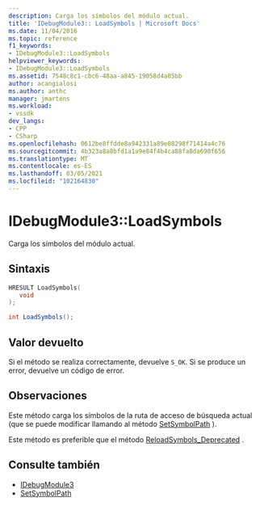 ```yaml
---
description: Carga los símbolos del módulo actual.
title: 'IDebugModule3:: LoadSymbols | Microsoft Docs'
ms.date: 11/04/2016
ms.topic: reference
f1_keywords:
- IDebugModule3::LoadSymbols
helpviewer_keywords:
- IDebugModule3::LoadSymbols
ms.assetid: 7548c8c1-cbc6-48aa-a845-19058d4a85bb
author: acangialosi
ms.author: anthc
manager: jmartens
ms.workload:
- vssdk
dev_langs:
- CPP
- CSharp
ms.openlocfilehash: 0612be8ffdde8a942331a89e08298f71414a4c76
ms.sourcegitcommit: 4b323a8a8bfd1a1a9e84f4b4ca88fa8da690f656
ms.translationtype: MT
ms.contentlocale: es-ES
ms.lasthandoff: 03/05/2021
ms.locfileid: "102164830"
---
```

# <a name="idebugmodule3loadsymbols"></a>IDebugModule3::LoadSymbols
Carga los símbolos del módulo actual.

## <a name="syntax"></a>Sintaxis

```cpp
HRESULT LoadSymbols(
   void
);
```

```csharp
int LoadSymbols();
```

## <a name="return-value"></a>Valor devuelto
 Si el método se realiza correctamente, devuelve `S_OK`. Si se produce un error, devuelve un código de error.

## <a name="remarks"></a>Observaciones
 Este método carga los símbolos de la ruta de acceso de búsqueda actual (que se puede modificar llamando al método [SetSymbolPath](../../../extensibility/debugger/reference/idebugengine3-setsymbolpath.md) ).

 Este método es preferible que el método [ReloadSymbols_Deprecated](../../../extensibility/debugger/reference/idebugmodule2-reloadsymbols-deprecated.md) .

## <a name="see-also"></a>Consulte también
- [IDebugModule3](../../../extensibility/debugger/reference/idebugmodule3.md)
- [SetSymbolPath](../../../extensibility/debugger/reference/idebugengine3-setsymbolpath.md)
